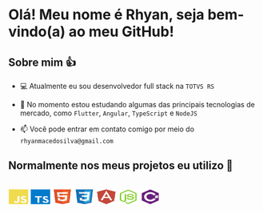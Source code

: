 # Olá! Meu nome é Rhyan, seja bem-vindo(a) ao meu GitHub!

<!--
<div>
  <a href="https://github.com/rhyanmacedosilva">
    <img height="180em" src="https://github-readme-stats.vercel.app/api?username=rhyanmacedosilva&show_icons=true&theme=dracula&include_all_commits=true&count_private=true"/>
    <img height="180em" src="https://github-readme-stats.vercel.app/api/top-langs/?username=rhyanmacedosilva&layout=compact&langs_count=7&theme=dracula"/>
  </a
</div>   
-->

## Sobre mim 👍
    
- 💻 Atualmente eu sou desenvolvedor full stack na `TOTVS RS`

- 📒 No momento estou estudando algumas das principais tecnologias de mercado, como `Flutter`, `Angular`, `TypeScript` e `NodeJS`

- 📫 Você pode entrar em contato comigo por meio do `rhyanmacedosilva@gmail.com`
    
## Normalmente nos meus projetos eu utilizo 🧰
    
<div style="display: inline_block"><br>
  <img align="center" alt="rhyan-js" height="30" width="40" src="https://raw.githubusercontent.com/devicons/devicon/master/icons/javascript/javascript-plain.svg">
  <img align="center" alt="rhyan-ts" height="30" width="40" src="https://raw.githubusercontent.com/devicons/devicon/master/icons/typescript/typescript-plain.svg">
  <img align="center" alt="rhyan-html" height="30" width="40" src="https://raw.githubusercontent.com/devicons/devicon/master/icons/html5/html5-original.svg">
  <img align="center" alt="rhyan-css" height="30" width="40" src="https://raw.githubusercontent.com/devicons/devicon/master/icons/css3/css3-original.svg">    
  <img align="center" alt="rhyan-angular" height="30" width="40" 
       src="https://raw.githubusercontent.com/devicons/devicon/00f02ef57fb7601fd1ddcc2fe6fe670fef3ae3e4/icons/angularjs/angularjs-plain.svg">
  <img align="center" alt="rhyan-nodejs" height="30" width="40"
       src="https://raw.githubusercontent.com/devicons/devicon/00f02ef57fb7601fd1ddcc2fe6fe670fef3ae3e4/icons/nodejs/nodejs-original.svg">  
  <img align="center" alt="rhyan-unity" height="30" width="40" 
       src="https://raw.githubusercontent.com/devicons/devicon/00f02ef57fb7601fd1ddcc2fe6fe670fef3ae3e4/icons/csharp/csharp-plain.svg">  
</div>
